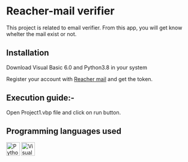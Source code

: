 # Reacher-mail verifier
This project is related to email verifier. From this app, you will get know whelter the mail exist or not.

## Installation

Download Visual Basic 6.0 and Python3.8 in your system

Register your account with [Reacher mail](http://reacher.email) and get the token.

## Execution guide:- 

Open Project1.vbp file and click on run button.
## Programming languages used
<a href="https://www.python.org/" target="_blank" rel="noreferrer"><img src="https://raw.githubusercontent.com/danielcranney/readme-generator/main/public/icons/skills/python-colored.svg" width="36" height="36" alt="Python" /></a>
<a href="https://docs.microsoft.com/en-us/dotnet/visual-basic/" target="_blank" rel="noreferrer"><img src="https://upload.wikimedia.org/wikipedia/commons/thumb/4/40/VB.NET_Logo.svg/800px-VB.NET_Logo.svg.png" width="36" height="36" alt="Visual Basic" /></a>
